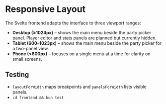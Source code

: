 # Responsive Layout

The Svelte frontend adapts the interface to three viewport ranges:

- **Desktop (≥1024px)** – shows the main menu beside the party picker panel.
  Player editor and stats panels are planned but currently hidden.
- **Tablet (600–1023px)** – shows the main menu beside the party picker for a two-panel view.
- **Phone (<600px)** – focuses on a single menu at a time for clarity on small screens.

## Testing
- `layoutForWidth` maps breakpoints and `panelsForWidth` lists visible panels.
- `cd frontend && bun test`
